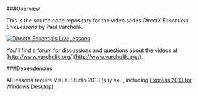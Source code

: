 ###Overview

This is the source code repository for the video series *DirectX Essentials LiveLessons* by Paul Varcholik.

[![DirectX Essentials LiveLessons](http://www.varcholik.org/DirectXEssentialsLiveLessons/Cover.jpg)](http://my.safaribooksonline.com/video/illustration-and-graphics/9780134030036)

You'll find a forum for discussions and questions about the videos at [http://www.varcholik.org/](http://www.varcholik.org/).

###Dependencies

All lessons require Visual Studio 2013 (any sku, including [Express 2013 for Windows Desktop](http://www.visualstudio.com/en-us/products/visual-studio-express-vs.aspx)).


